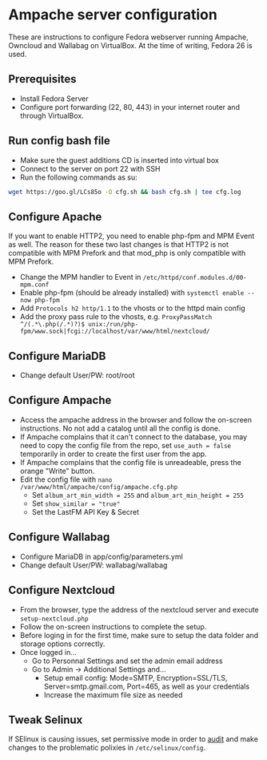 # Ampache server configuration
These are instructions to configure Fedora webserver running Ampache, Owncloud and Wallabag on VirtualBox. At the time of writing, Fedora 26 is used.

## Prerequisites
- Install Fedora Server
- Configure port forwarding (22, 80, 443) in your internet router and through VirtualBox.

## Run config bash file
- Make sure the guest additions CD is inserted into virtual box
- Connect to the server on port 22 with SSH
- Run the following commands as su:
 ```bash
 wget https://goo.gl/LCs85o -O cfg.sh && bash cfg.sh | tee cfg.log
```

## Configure Apache
If you want to enable HTTP2, you need to enable php-fpm and MPM Event as well. The reason for these two last changes is that HTTP2 is not compatible with MPM Prefork and that mod_php is only compatible with MPM Prefork.
- Change the MPM handler to Event in `/etc/httpd/conf.modules.d/00-mpm.conf`
- Enable php-fpm (should be already installed) with `systemctl enable --now php-fpm`
- Add `Protocols h2 http/1.1` to the vhosts or to the httpd main config
- Add the proxy pass rule to the vhosts, e.g. `ProxyPassMatch ^/(.*\.php(/.*)?)$ unix:/run/php-fpm/www.sock|fcgi://localhost/var/www/html/nextcloud/`

## Configure MariaDB
- Change default User/PW: root/root

## Configure Ampache
- Access the ampache address in the browser and follow the on-screen instructions. No not add a catalog until all the config is done.
- If Ampache complains that it can't connect to the database, you may need to copy the config file from the repo, set `use_auth = false` temporarily in order to create the first user from the app.
- If Ampache complains that the config file is unreadeable, press the orange "Write" button.
- Edit the config file with `nano /var/www/html/ampache/config/ampache.cfg.php`
  - Set `album_art_min_width = 255` and `album_art_min_height = 255`
  - Set `show_similar = "true"`
  - Set the LastFM API Key & Secret

## Configure Wallabag
- Configure MariaDB in app/config/parameters.yml
- Change default User/PW: wallabag/wallabag

## Configure Nextcloud
- From the browser, type the address of the nextcloud server and execute `setup-nextcloud.php`
- Follow the on-screen instructions to complete the setup.
- Before loging in for the first time, make sure to setup the data folder and storage options correctly.
- Once logged in...
  - Go to Personnal Settings and set the admin email address
  - Go to Admin -> Additional Settings and...
    - Setup email config: Mode=SMTP, Encryption=SSL/TLS, Server=smtp.gmail.com, Port=465, as well as your credentials
    - Increase the maximum file size as needed

## Tweak Selinux
If SElinux is causing issues, set permissive mode in order to [audit](https://access.redhat.com/documentation/en-US/Red_Hat_Enterprise_Linux/6/html/Security-Enhanced_Linux/sect-Security-Enhanced_Linux-Fixing_Problems-Allowing_Access_audit2allow.html) and make changes to the problematic polixies in `/etc/selinux/config`.
